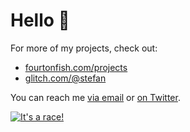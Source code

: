 # Hello 👋

For more of my projects, check out:

- [fourtonfish.com/projects](https://fourtonfish.com/projects/)
- [glitch.com/@stefan](https://glitch.com/@stefan)

You can reach me [via email](mailto:stefan@fourtonfish.com) or [on Twitter](https://twitter.com/fourtonfish).

[![It's a race!](https://fourtonfish.com/wp-content/uploads/2019/11/curl-race.gif)](https://fourtonfish.com/project/node-web-console/)

<!--
[![Hello there](https://hello-world-image.glitch.me/image?width=860&height=460)](https://hello-world-image.glitch.me)
-->

